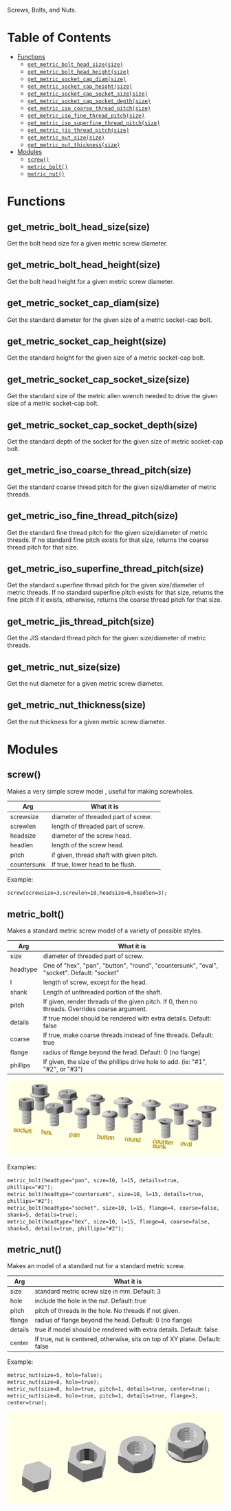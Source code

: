 Screws, Bolts, and Nuts.

# Table of Contents

- [Functions](#functions)
    - [`get_metric_bolt_head_size(size)`](#get_metric_bolt_head_sizesize)
    - [`get_metric_bolt_head_height(size)`](#get_metric_bolt_head_heightsize)
    - [`get_metric_socket_cap_diam(size)`](#get_metric_socket_cap_diamsize)
    - [`get_metric_socket_cap_height(size)`](#get_metric_socket_cap_heightsize)
    - [`get_metric_socket_cap_socket_size(size)`](#get_metric_socket_cap_socket_sizesize)
    - [`get_metric_socket_cap_socket_depth(size)`](#get_metric_socket_cap_socket_depthsize)
    - [`get_metric_iso_coarse_thread_pitch(size)`](#get_metric_iso_coarse_thread_pitchsize)
    - [`get_metric_iso_fine_thread_pitch(size)`](#get_metric_iso_fine_thread_pitchsize)
    - [`get_metric_iso_superfine_thread_pitch(size)`](#get_metric_iso_superfine_thread_pitchsize)
    - [`get_metric_jis_thread_pitch(size)`](#get_metric_jis_thread_pitchsize)
    - [`get_metric_nut_size(size)`](#get_metric_nut_sizesize)
    - [`get_metric_nut_thickness(size)`](#get_metric_nut_thicknesssize)
- [Modules](#modules)
    - [`screw()`](#screw)
    - [`metric_bolt()`](#metric_bolt)
    - [`metric_nut()`](#metric_nut)



# Functions

## get\_metric\_bolt\_head\_size(size)
Get the bolt head size for a given metric screw diameter.



## get\_metric\_bolt\_head\_height(size)
Get the bolt head height for a given metric screw diameter.



## get\_metric\_socket\_cap\_diam(size)
Get the standard diameter for the given size of a metric
socket-cap bolt.



## get\_metric\_socket\_cap\_height(size)
Get the standard height for the given size of a metric
socket-cap bolt.



## get\_metric\_socket\_cap\_socket\_size(size)
Get the standard size of the metric allen wrench needed to
drive the given size of a metric socket-cap bolt.



## get\_metric\_socket\_cap\_socket\_depth(size)
Get the standard depth of the socket for the given size of
metric socket-cap bolt.



## get\_metric\_iso\_coarse\_thread\_pitch(size)
Get the standard coarse thread pitch for the given size/diameter
of metric threads.



## get\_metric\_iso\_fine\_thread\_pitch(size)
Get the standard fine thread pitch for the given size/diameter
of metric threads.  If no standard fine pitch exists for that
size, returns the coarse thread pitch for that size.



## get\_metric\_iso\_superfine\_thread\_pitch(size)
Get the standard superfine thread pitch for the given
size/diameter of metric threads.  If no standard superfine
pitch exists for that size, returns the fine pitch if it
exists, otherwise, returns the coarse thread pitch for
that size.



## get\_metric\_jis\_thread\_pitch(size)
Get the JIS standard thread pitch for the given size/diameter
of metric threads.



## get\_metric\_nut\_size(size)
Get the nut diameter for a given metric screw diameter.



## get\_metric\_nut\_thickness(size)
Get the nut thickness for a given metric screw diameter.



# Modules

## screw()
Makes a very simple screw model , useful for making screwholes.

Arg         | What it is
----------- | -----------------------------
screwsize   | diameter of threaded part of screw.
screwlen    | length of threaded part of screw.
headsize    | diameter of the screw head.
headlen     | length of the screw head.
pitch       | if given, thread shaft with given pitch.
countersunk | If true, lower head to be flush.

Example:

    screw(screwsize=3,screwlen=10,headsize=6,headlen=3);



## metric\_bolt()
Makes a standard metric screw model of a variety of possible styles.

Arg         | What it is
----------- | -----------------------------
size        | diameter of threaded part of screw.
headtype    | One of "hex", "pan", "button", "round", "countersunk", "oval", "socket".  Default: "socket"
l           | length of screw, except for the head.
shank       | Length of unthreaded portion of the shaft.
pitch       | If given, render threads of the given pitch.  If 0, then no threads.  Overrides coarse argument.
details     | If true model should be rendered with extra details.  Default: false
coarse      | If true, make coarse threads instead of fine threads.  Default: true
flange      | radius of flange beyond the head.  Default: 0 (no flange)
phillips    | If given, the size of the phillips drive hole to add.  (ie: "#1", "#2", or "#3")

![Types of metric\_bolt()](metric_bolts.png)

Examples:

    metric_bolt(headtype="pan", size=10, l=15, details=true, phillips="#2");
    metric_bolt(headtype="countersunk", size=10, l=15, details=true, phillips="#2");
    metric_bolt(headtype="socket", size=10, l=15, flange=4, coarse=false, shank=5, details=true);
    metric_bolt(headtype="hex", size=10, l=15, flange=4, coarse=false, shank=5, details=true, phillips="#2");



## metric\_nut()
Makes an model of a standard nut for a standard metric screw.

Arg       | What it is
--------- | -----------------------------
size      | standard metric screw size in mm. Default: 3
hole      | include the hole in the nut.  Default: true
pitch     | pitch of threads in the hole.  No threads if not given.
flange    | radius of flange beyond the head.  Default: 0 (no flange)
details   | true if model should be rendered with extra details.  Default: false
center    | If true, nut is centered, otherwise, sits on top of XY plane.  Default: false

Example:

    metric_nut(size=5, hole=false);
    metric_nut(size=8, hole=true);
    metric_nut(size=8, hole=true, pitch=1, details=true, center=true);
    metric_nut(size=8, hole=true, pitch=1, details=true, flange=3, center=true);

![metric\_nut() Examples](metric_nuts.png)



